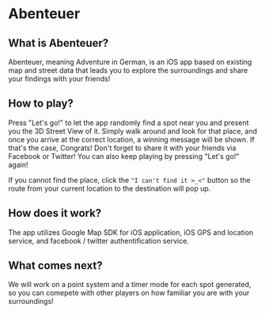 # Abenteuer

## What is Abenteuer?
Abenteuer, meaning Adventure in German, is an iOS app based on existing map and street data that leads you to explore the surroundings and share your findings with your friends!

## How to play?
Press "Let's go!" to let the app randomly find a spot near you and present you the 3D Street View of it. Simply walk around and look for that place, and once you arrive at the correct location, a winning message will be shown. If that's the case, Congrats! Don't forget to share it with your friends via Facebook or Twitter! You can also keep playing by pressing "Let's go!" again!

If you cannot find the place, click the ```"I can't find it >_<"``` button so the route from your current location to the destination will pop up.

## How does it work?
The app utilizes Google Map SDK for iOS application, iOS GPS and location service, and facebook / twitter authentification service.

## What comes next?
We will work on a point system and a timer mode for each spot generated, so you can comepete with other players on how familiar you are with your surroundings!
